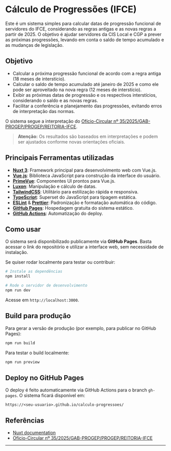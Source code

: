 # Cálculo de Progressões (IFCE)

Este é um sistema simples para calcular datas de progressão funcional de servidores do IFCE, considerando as regras antigas e as novas regras a partir de 2025. O objetivo é ajudar servidores da CIS Local e CGP a prever as próximas progressões, levando em conta o saldo de tempo acumulado e as mudanças de legislação.

## Objetivo

- Calcular a próxima progressão funcional de acordo com a regra antiga (18 meses de interstício).
- Calcular o saldo de tempo acumulado até janeiro de 2025 e como ele pode ser aproveitado na nova regra (12 meses de interstício).
- Exibir as próximas datas de progressão e os respectivos interstícios, considerando o saldo e as novas regras.
- Facilitar a conferência e planejamento das progressões, evitando erros de interpretação das normas.

O sistema segue a interpretação do [Ofício-Circular nº 35/2025/GAB-PROGEP/PROGEP/REITORIA-IFCE](https://sei.ifce.edu.br/sei/controlador_externo.php?acao=documento_conferir&codigo_verificador=7312739&codigo_crc=3CFEF38D&hash_download=e6e4e56bdaee0319554a3d88fa0ae2741c225425cc78d17b36d4034f1840b9a900e720fa42f39a8f4c986dec0b6173d42190cbea8b2fff8e21075d324c660c0c&visualizacao=1&id_orgao_acesso_externo=0).

> **Atenção:** Os resultados são baseados em interpretações e podem ser ajustados conforme novas orientações oficiais.

## Principais Ferramentas utilizadas

- **[Nuxt 3](https://nuxt.com/)**: Framework principal para desenvolvimento web com Vue.js.
- **[Vue.js](https://vuejs.org/)**: Biblioteca JavaScript para construção da interface do usuário.
- **[PrimeVue](https://www.primefaces.org/primevue/)**: Componentes UI prontos para Vue.js.
- **[Luxon](https://moment.github.io/luxon/)**: Manipulação e cálculo de datas.
- **[TailwindCSS](https://tailwindcss.com/)**: Utilitário para estilização rápida e responsiva.
- **[TypeScript](https://www.typescriptlang.org/)**: Superset do JavaScript para tipagem estática.
- **[ESLint](https://eslint.org/)** & **[Prettier](https://prettier.io/)**: Padronização e formatação automática do código.
- **[GitHub Pages](https://pages.github.com/)**: Hospedagem gratuita do sistema estático.
- **[GitHub Actions](https://github.com/features/actions)**: Automatização do deploy.

## Como usar

O sistema será disponibilizado publicamente via **GitHub Pages**. Basta acessar o link do repositório e utilizar a interface web, sem necessidade de instalação.

Se quiser rodar localmente para testar ou contribuir:

```bash
# Instale as dependências
npm install

# Rode o servidor de desenvolvimento
npm run dev
```

Acesse em `http://localhost:3000`.

## Build para produção

Para gerar a versão de produção (por exemplo, para publicar no GitHub Pages):

```bash
npm run build
```

Para testar o build localmente:

```bash
npm run preview
```

## Deploy no GitHub Pages

O deploy é feito automaticamente via GitHub Actions para o branch `gh-pages`. O sistema ficará disponível em:

```
https://<seu-usuario>.github.io/calculo-progressoes/
```

## Referências

- [Nuxt documentation](https://nuxt.com/docs/getting-started/introduction)
- [Ofício-Circular nº 35/2025/GAB-PROGEP/PROGEP/REITORIA-IFCE](https://sei.ifce.edu.br/sei/controlador_externo.php?acao=documento_conferir&codigo_verificador=7312739&codigo_crc=3CFEF38D&hash_download=e6e4e56bdaee0319554a3d88fa0ae2741c225425cc78d17b36d4034f1840b9a900e720fa42f39a8f4c986dec0b6173d42190cbea8b2fff8e21075d324c660c0c&visualizacao=1&id_orgao_acesso_externo=0)

---
````
